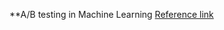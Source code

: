 **A/B testing in Machine Learning
[Reference link](https://drive.google.com/drive/folders/1Yp614gB475N-p6eGTApIUE9RsA-Sgg-s?usp=sharing)
